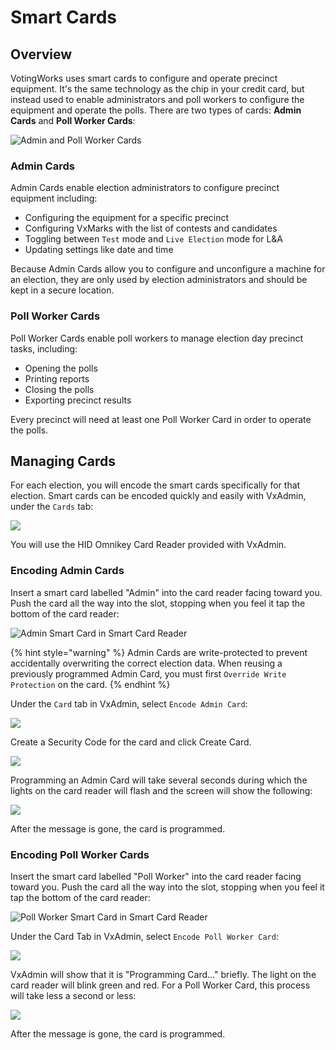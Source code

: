 # Smart Cards

## Overview

VotingWorks uses smart cards to configure and operate precinct equipment. It's the same technology as the chip in your credit card, but instead used to enable administrators and poll workers to configure the equipment and operate the polls. There are two types of cards: **Admin Cards** and **Poll Worker Cards**:

![Admin and Poll Worker Cards](../.gitbook/assets/smartcards.jpg)

### Admin Cards

Admin Cards enable election administrators to configure precinct equipment including:

* Configuring the equipment for a specific precinct
* Configuring VxMarks with the list of contests and candidates
* Toggling between `Test` mode and `Live Election` mode for L\&A
* Updating settings like date and time

Because Admin Cards allow you to configure and unconfigure a machine for an election, they are only used by election administrators and should be kept in a secure location.

### Poll Worker Cards

Poll Worker Cards enable poll workers to manage election day precinct tasks, including:

* Opening the polls
* Printing reports
* Closing the polls
* Exporting precinct results

Every precinct will need at least one Poll Worker Card in order to operate the polls.

## Managing Cards

For each election, you will encode the smart cards specifically for that election. Smart cards can be encoded quickly and easily with VxAdmin, under the `Cards` tab:

![](<../.gitbook/assets/image (208).png>)

You will use the HID Omnikey Card Reader provided with VxAdmin.&#x20;

### Encoding Admin Cards

Insert a smart card labelled "Admin" into the card reader facing toward you. Push the card all the way into the slot, stopping when you feel it tap the bottom of the card reader:

![Admin Smart Card in Smart Card Reader](../.gitbook/assets/IMG\_4477.jpeg)

{% hint style="warning" %}
Admin Cards are write-protected to prevent accidentally overwriting the correct election data. When reusing a previously programmed Admin Card, you must first `Override Write Protection` on the card.
{% endhint %}

Under the `Card` tab in VxAdmin, select `Encode Admin Card`:

![](<../.gitbook/assets/image (130).png>)

Create a Security Code for the card and click Create Card.

![](<../.gitbook/assets/image (118) (1).png>)

Programming an Admin Card will take several seconds during which the lights on the card reader will flash and the screen will show the following:

![](<../.gitbook/assets/Screenshot from 2021-06-28 16-07-45.png>)

After the message is gone, the card is programmed.

### Encoding Poll Worker Cards

Insert the smart card labelled "Poll Worker" into the card reader facing toward you. Push the card all the way into the slot, stopping when you feel it tap the bottom of the card reader:

![Poll Worker Smart Card in Smart Card Reader](../.gitbook/assets/IMG\_4478.jpeg)

Under the Card Tab in VxAdmin, select `Encode Poll Worker Card`:

![](<../.gitbook/assets/image (198).png>)

VxAdmin will show that it is "Programming Card..." briefly. The light on the card reader will blink green and red. For a Poll Worker Card, this process will take less a second or less:

![](<../.gitbook/assets/Screenshot from 2021-06-28 16-07-45.png>)

After the message is gone, the card is programmed.

##
